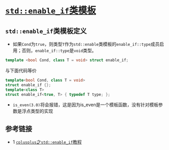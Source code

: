 # [`std::enable_if`类模板](./enable_if_test.cpp)

## `std::enable_if`类模板定义
* 如果`Cond`为`true`，则类型`T`作为`std::enable`类模板的`enable_if::type`成员启用；否则，`enable_if::type`是`void`类型。
```c++
template <bool Cond, class T = void> struct enable_if;
```
与下面代码等价
```c++
template<bool Cond, class T = void> 
struct enable_if {};
template<class T> 
struct enable_if<true, T> { typedef T type; };
```
* `is_even(3.0)`将会报错，这是因为is_even是一个模板函数，没有针对模板参数是浮点类型的实现

## 参考链接
* 1 [`cplusplus`之`std::enable_if`教程](https://cplusplus.com/reference/type_traits/enable_if/)